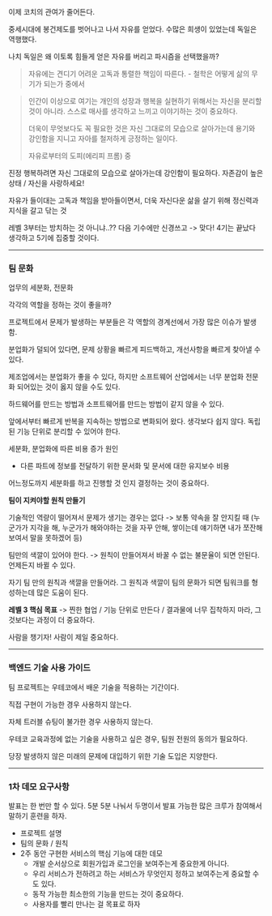이제 코치의 관여가 줄어든다.

중세시대에 봉건제도를 벗어나고 나서 자유를 얻었다. 수많은 희생이 있었는데 독일은 역행했다.

나치 독일은 왜 이토록 힘들게 얻은 자유를 버리고 파시즘을 선택했을까?

> 자유에는 견디기 어려운 고독과 통렬한 책임이 따른다. - 철학은 어떻게 삶의 무기가 되는가 중에서



> 인간이 이상으로 여기는 개인의 성장과 행복을 실현하기 위해서는 자신을 분리할 것이 아니라. 스스로 매사를 생각하고 느끼고 이야기하는 것이 중요하다.
>
> 더욱이 무엇보다도 꼭 필요한 것은 자신 그대로의 모습으로 살아가는데 용기와 강인함을 지니고 자아를 철저하게 긍정하는 일이다.
>
> 자유로부터의 도피(에리피 프롬) 중

진정 행복하려면 자신 그대로의 모습으로 살아가는데 강인함이 필요하다. 자존감이 높은 상태 / 자신을 사랑하세요!



자유가 들이대는 고독과 책임을 받아들이면서, 더욱 자신다운 삶을 살기 위해 정신력과 지식을 갈고 닦는 것

레벨 3부터는 방치하는 것 아니냐..?? 다음 기수에만 신경쓰고 -> 맞다! 4기는 끝났다 생각하고 5기에 집중할 것이다.



---

### 팀 문화

업무의 세분화, 전문화

각각의 역할을 정하는 것이 좋을까?

프로젝트에서 문제가 발생하는 부분들은 각 역할의 경계선에서 가장 많은 이슈가 발생함.



분업화가 덜되어 있다면, 문제 상황을 빠르게 피드백하고, 개선사항을 빠르게 찾아낼 수 있다.

제조업에서는 분업화가 좋을 수 있다, 하지만 소프트웨어 산업에서는 너무 분업화 전문화 되어있는 것이 옳지 않을 수도 있다.

하드웨어를 만드는 방법과 소프트웨어를 만드는 방법이 같지 않을 수 있다.



앞에서부터 빠르게 반복을 지속하는 방법으로 변화되어 왔다. 생각보다 쉽지 않다. 독립된 기능 단위로 분리할 수 있어야 한다.

세분화, 분업화에 따른 비용 증가 원인

- 다른 파트에 정보를 전달하기 위한 문서화 및 문서에 대한 유지보수 비용

어느정도까지 세분화를 하고 진행할 것 인지 결정하는 것이 중요하다.



**팀이 지켜야할 원칙 만들기**

기술적인 역량이 떨어져서 문제가 생기는 경우는 없다 -> 보통 약속을 잘 안지킬 때 (누군가가 지각을 해, 누군가가 해와야하는 것을 자꾸 안해, 쌓이는데 얘기하면 내가 쪼잔해보여서 말을 못하겠어 등)

팀만의 색깔이 있어야 한다. -> 원칙이 만들어져서 바꿀 수 없는 불문율이 되면 안된다. 언제든지 바뀔 수 있다.

자기 팀 만의 원칙과 색깔을 만들어라. 그 원칙과 색깔이 팀의 문화가 되면 팀워크를 형성하는데 많은 도움이 된다.



**레벨 3 핵심 목표** -> 찐한 협업 / 기능 단위로 만든다 / 결과물에 너무 집착하지 마라, 그것보다는 과정이 더 중요하다.

사람을 챙기자! 사람이 제일 중요하다.



---

### 백엔드 기술 사용 가이드

팀 프로젝트는 우테코에서 배운 기술을 적용하는 기간이다.

직접 구현이 가능한 경우 사용하지 않는다.

자체 트러블 슈팅이 불가한 경우 사용하지 않는다.

우테코 교육과정에 없는 기술을 사용하고 싶은 경우, 팀원 전원의 동의가 필요하다.

당장 발생하지 않은 미래의 문제에 대입하기 위한 기술 도입은 지양한다.



---

### 1차 데모 요구사항

발표는 한 번만 할 수 있다. 5분 5분 나눠서 두명이서 발표 가능한 많은 크루가 참여해서 말하기 훈련을 하자.

- 프로젝트 설명
- 팀의 문화 / 원칙
- 2주 동안 구현한 서비스의 핵심 기능에 대한 데모
  - 개발 순서상으로 회원가입과 로그인을 보여주는게 중요한게 아니다.
  - 우리 서비스가 전하려고 하는 서비스가 무엇인지 정하고 보여주는게 중요할 수도 있다.
  - 동작 가능한 최소한의 기능을 만드는 것이 중요하다.
  - 사용자를 빨리 만나는 걸 목표로 하자

